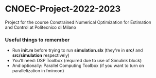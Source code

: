 # CNOEC-Project-2022-2023
Project for the course Constrained Numerical Optimization for Estimation and Control at Politecnico di Milano

### Useful things to remember

- Run **init.m** before trying to run **simulation.slx** (they're in **src/** and **src/simulation** respectively)
- You'll need: DSP Toolbox (required due to use of Simulink block) 
- And optionally: Parallel Computing Toolbox (if you want to turn on parallelization in fmincon)

